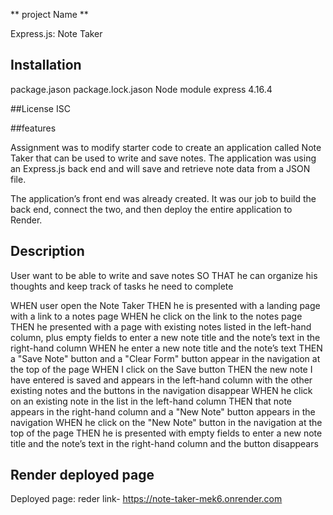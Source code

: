 ** project Name **

Express.js: Note Taker

## Installation

package.jason
package.lock.jason
Node module
express 4.16.4

##License
ISC

##features

Assignment was to modify starter code to create an application called Note Taker that can be used to write and save notes. The application was using an Express.js back end and will save and retrieve note data from a JSON file.

The application’s front end was already created. It was our job to build the back end, connect the two, and then deploy the entire application to Render.

## Description

User want to be able to write and save notes
SO THAT he can organize his thoughts and keep track of tasks he need to complete

WHEN user open the Note Taker
THEN he is presented with a landing page with a link to a notes page
WHEN he click on the link to the notes page
THEN he presented with a page with existing notes listed in the left-hand column, plus empty fields to enter a new note title and the note’s text in the right-hand column
WHEN he enter a new note title and the note’s text
THEN a "Save Note" button and a "Clear Form" button appear in the navigation at the top of the page
WHEN I click on the Save button
THEN the new note I have entered is saved and appears in the left-hand column with the other existing notes and the buttons in the navigation disappear
WHEN he click on an existing note in the list in the left-hand column
THEN that note appears in the right-hand column and a "New Note" button appears in the navigation
WHEN he click on the "New Note" button in the navigation at the top of the page
THEN he is presented with empty fields to enter a new note title and the note’s text in the right-hand column and the button disappears


## Render deployed page
Deployed page: reder link- https://note-taker-mek6.onrender.com





